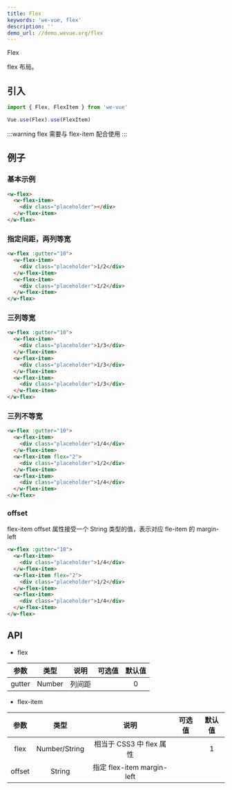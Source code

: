 ```yaml
---
title: Flex
keywords: 'we-vue, flex'
description: ''
demo_url: //demo.wevue.org/flex
---
```


Flex

flex 布局。

## 引入

```js
import { Flex, FlexItem } from 'we-vue'

Vue.use(Flex).use(FlexItem)
```
:::warning
flex 需要与 flex-item 配合使用
:::

## 例子

### 基本示例

```html
<w-flex>
  <w-flex-item>
    <div class="placeholder"></div>
  </w-flex-item>
</w-flex>
```

### 指定间距，两列等宽

```html
<w-flex :gutter="10">
  <w-flex-item>
    <div class="placeholder">1/2</div>
  </w-flex-item>
  <w-flex-item>
    <div class="placeholder">1/2</div>
  </w-flex-item>
</w-flex>
```

### 三列等宽

```html
<w-flex :gutter="10">
  <w-flex-item>
    <div class="placeholder">1/3</div>
  </w-flex-item>
  <w-flex-item>
    <div class="placeholder">1/3</div>
  </w-flex-item>
  <w-flex-item>
    <div class="placeholder">1/3</div>
  </w-flex-item>
</w-flex>
```

### 三列不等宽

```html
<w-flex :gutter="10">
  <w-flex-item>
    <div class="placeholder">1/4</div>
  </w-flex-item>
  <w-flex-item flex="2">
    <div class="placeholder">1/2</div>
  </w-flex-item>
  <w-flex-item>
    <div class="placeholder">1/4</div>
  </w-flex-item>
</w-flex>
```

### offset

flex-item offset 属性接受一个 String 类型的值，表示对应 fle-item 的 margin-left

```html
<w-flex :gutter="10">
  <w-flex-item>
    <div class="placeholder">1/4</div>
  </w-flex-item>
  <w-flex-item flex="2">
    <div class="placeholder">1/2</div>
  </w-flex-item>
  <w-flex-item>
    <div class="placeholder">1/4</div>
  </w-flex-item>
</w-flex>
```

## API

- flex

|     参数     |   类型    |   说明    |         可选值          |   默认值   |
| :--------: | :-----: | :-----: | :------------------: | :-----: |
|    gutter    | Number  |   列间距    |  | 0 |

- flex-item

|     参数     |   类型    |   说明    |         可选值          |   默认值   |
| :--------: | :-----: | :-----: | :------------------: | :-----: |
|    flex    | Number/String  |   相当于 CSS3 中 flex 属性    |  | 1 |
|    offset    | String  |   指定 flex-item margin-left    |  |  |
